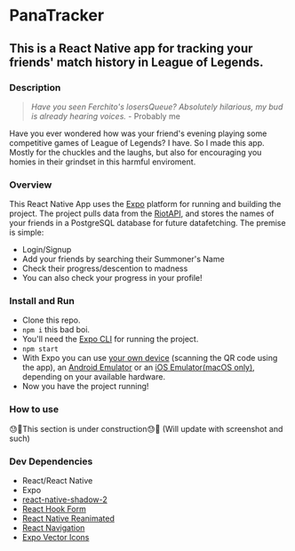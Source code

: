 # PanaTracker

## This is a React Native app for tracking your friends' match history in League of Legends.

### Description

> *Have you seen Ferchito's losersQueue? Absolutely hilarious, my bud is already hearing voices.* - Probably me

Have you ever wondered how was your friend's evening playing some competitive games of League of Legends? I have. So I made this app. Mostly for the chuckles and the laughs, but also for encouraging you homies in their grindset in this harmful enviroment.

### Overview

This React Native App uses the [Expo](https://expo.dev/) platform for running and building the project. The project pulls data from the [RiotAPI](https://developer.riotgames.com/docs/portal), and stores the names of your friends in a PostgreSQL database for future datafetching. The premise is simple:
- Login/Signup
- Add your friends by searching their Summoner's Name
- Check their progress/descention to madness
- You can also check your progress in your profile!

### Install and Run

- Clone this repo.
- `npm i` this bad boi.
- You'll need the [Expo CLI](https://docs.expo.dev/workflow/expo-cli/) for running the project.
- `npm start`
- With Expo you can use [your own device](https://expo.dev/client) (scanning the QR code using the app), an [Android Emulator](https://docs.expo.dev/workflow/android-studio-emulator/) or an [iOS Emulator(macOS only)](https://docs.expo.dev/workflow/ios-simulator/), depending on your available hardware.
- Now you have the project running!

### How to use

😓🙏This section is under construction😓🙏 (Will update with screenshot and such)

### Dev Dependencies

- React/React Native
- Expo
- [react-native-shadow-2](https://github.com/SrBrahma/react-native-shadow-2)
- [React Hook Form](https://react-hook-form.com/)
- [React Native Reanimated](https://github.com/software-mansion/react-native-reanimated)
- [React Navigation](https://reactnavigation.org/)
- [Expo Vector Icons](expo/vector-icons)
